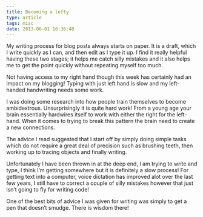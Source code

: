 ```yaml
---
title: Becoming a lefty
type: article
tags: misc
date: 2013-06-01 16:36:48
---
```

<p> My writing process for blog posts always starts on paper. It is a draft, which I write quickly as I can, and then edit as I type it up. I find it really helpful having these two stages; it helps me catch silly mistakes and it also helps me to get the point quickly without repeating myself too much.</p><p> Not having access to my right hand though this week has certainly had an impact on my blogging! Typing with just left hand is slow and my left-handed handwriting needs some work.</p><p> I was doing some research into how people train themselves to become ambidextrous. Unsurprisingly it is quite hard work! From a young age your brain essentially hardwires itself to work with either the right for the left-hand. When it comes to trying to break this pattern the brain need to create a new connections.</p><p> The advice I read suggested that I start off by simply doing simple tasks which do not require a great deal of precision such as brushing teeth, then working up to tracing objects and finally writing.</p><p> Unfortunately I have been thrown in at the deep end, I am trying to write and type, I think I&rsquo;m getting somewhere but it is definitely a slow process! For getting text into a computer, voice dictation has improved alot over the last few years, I still have to correct a couple of silly mistakes however that just isn&rsquo;t going to fly for writing code!</p><p> One of the best bits of advice I was given for writing was simply to get a pen that doesn&rsquo;t smudge. There is wisdom there!</p>
